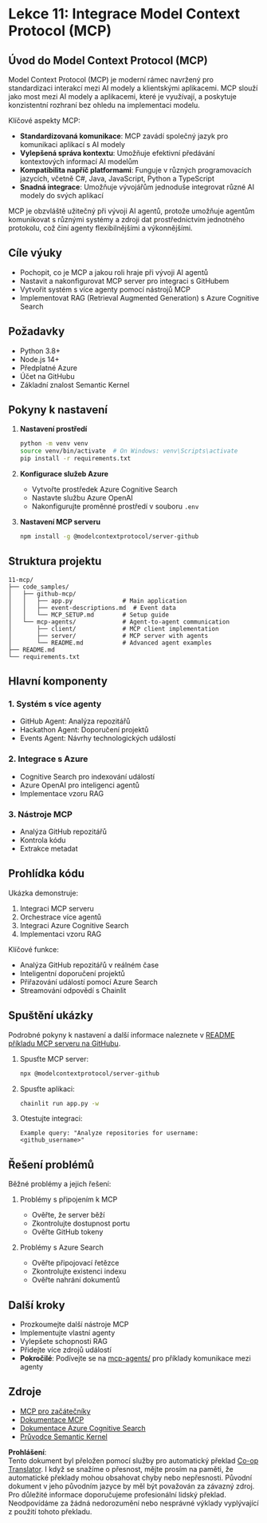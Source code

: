 <!--
CO_OP_TRANSLATOR_METADATA:
{
  "original_hash": "e255edb8423b34b4bba20263ef38f208",
  "translation_date": "2025-08-21T12:40:10+00:00",
  "source_file": "11-mcp/README.md",
  "language_code": "cs"
}
-->
# Lekce 11: Integrace Model Context Protocol (MCP)

## Úvod do Model Context Protocol (MCP)

Model Context Protocol (MCP) je moderní rámec navržený pro standardizaci interakcí mezi AI modely a klientskými aplikacemi. MCP slouží jako most mezi AI modely a aplikacemi, které je využívají, a poskytuje konzistentní rozhraní bez ohledu na implementaci modelu.

Klíčové aspekty MCP:

- **Standardizovaná komunikace**: MCP zavádí společný jazyk pro komunikaci aplikací s AI modely
- **Vylepšená správa kontextu**: Umožňuje efektivní předávání kontextových informací AI modelům
- **Kompatibilita napříč platformami**: Funguje v různých programovacích jazycích, včetně C#, Java, JavaScript, Python a TypeScript
- **Snadná integrace**: Umožňuje vývojářům jednoduše integrovat různé AI modely do svých aplikací

MCP je obzvláště užitečný při vývoji AI agentů, protože umožňuje agentům komunikovat s různými systémy a zdroji dat prostřednictvím jednotného protokolu, což činí agenty flexibilnějšími a výkonnějšími.

## Cíle výuky
- Pochopit, co je MCP a jakou roli hraje při vývoji AI agentů
- Nastavit a nakonfigurovat MCP server pro integraci s GitHubem
- Vytvořit systém s více agenty pomocí nástrojů MCP
- Implementovat RAG (Retrieval Augmented Generation) s Azure Cognitive Search

## Požadavky
- Python 3.8+
- Node.js 14+
- Předplatné Azure
- Účet na GitHubu
- Základní znalost Semantic Kernel

## Pokyny k nastavení

1. **Nastavení prostředí**  
   ```bash
   python -m venv venv
   source venv/bin/activate  # On Windows: venv\Scripts\activate
   pip install -r requirements.txt
   ```

2. **Konfigurace služeb Azure**
   - Vytvořte prostředek Azure Cognitive Search
   - Nastavte službu Azure OpenAI
   - Nakonfigurujte proměnné prostředí v souboru `.env`

3. **Nastavení MCP serveru**  
   ```bash
   npm install -g @modelcontextprotocol/server-github
   ```

## Struktura projektu

```
11-mcp/
├── code_samples/
│   ├── github-mcp/
│   │   ├── app.py              # Main application
│   │   ├── event-descriptions.md  # Event data
│   │   └── MCP_SETUP.md        # Setup guide
│   └── mcp-agents/             # Agent-to-agent communication
│       ├── client/             # MCP client implementation
│       ├── server/             # MCP server with agents
│       └── README.md           # Advanced agent examples
├── README.md
└── requirements.txt
```

## Hlavní komponenty

### 1. Systém s více agenty
- GitHub Agent: Analýza repozitářů
- Hackathon Agent: Doporučení projektů
- Events Agent: Návrhy technologických událostí

### 2. Integrace s Azure
- Cognitive Search pro indexování událostí
- Azure OpenAI pro inteligenci agentů
- Implementace vzoru RAG

### 3. Nástroje MCP
- Analýza GitHub repozitářů
- Kontrola kódu
- Extrakce metadat

## Prohlídka kódu

Ukázka demonstruje:
1. Integraci MCP serveru
2. Orchestrace více agentů
3. Integraci Azure Cognitive Search
4. Implementaci vzoru RAG

Klíčové funkce:
- Analýza GitHub repozitářů v reálném čase
- Inteligentní doporučení projektů
- Přiřazování událostí pomocí Azure Search
- Streamování odpovědí s Chainlit

## Spuštění ukázky

Podrobné pokyny k nastavení a další informace naleznete v [README příkladu MCP serveru na GitHubu](./code_samples/github-mcp/README.md).

1. Spusťte MCP server:  
   ```bash
   npx @modelcontextprotocol/server-github
   ```

2. Spusťte aplikaci:  
   ```bash
   chainlit run app.py -w
   ```

3. Otestujte integraci:  
   ```
   Example query: "Analyze repositories for username: <github_username>"
   ```

## Řešení problémů

Běžné problémy a jejich řešení:
1. Problémy s připojením k MCP
   - Ověřte, že server běží
   - Zkontrolujte dostupnost portu
   - Ověřte GitHub tokeny

2. Problémy s Azure Search
   - Ověřte připojovací řetězce
   - Zkontrolujte existenci indexu
   - Ověřte nahrání dokumentů

## Další kroky
- Prozkoumejte další nástroje MCP
- Implementujte vlastní agenty
- Vylepšete schopnosti RAG
- Přidejte více zdrojů událostí
- **Pokročilé**: Podívejte se na [mcp-agents/](../../../11-mcp/code_samples/mcp-agents) pro příklady komunikace mezi agenty

## Zdroje
- [MCP pro začátečníky](https://aka.ms/mcp-for-beginners)  
- [Dokumentace MCP](https://github.com/microsoft/semantic-kernel/tree/main/python/semantic-kernel/semantic_kernel/connectors/mcp)
- [Dokumentace Azure Cognitive Search](https://learn.microsoft.com/azure/search/)
- [Průvodce Semantic Kernel](https://learn.microsoft.com/semantic-kernel/)

**Prohlášení**:  
Tento dokument byl přeložen pomocí služby pro automatický překlad [Co-op Translator](https://github.com/Azure/co-op-translator). I když se snažíme o přesnost, mějte prosím na paměti, že automatické překlady mohou obsahovat chyby nebo nepřesnosti. Původní dokument v jeho původním jazyce by měl být považován za závazný zdroj. Pro důležité informace doporučujeme profesionální lidský překlad. Neodpovídáme za žádná nedorozumění nebo nesprávné výklady vyplývající z použití tohoto překladu.